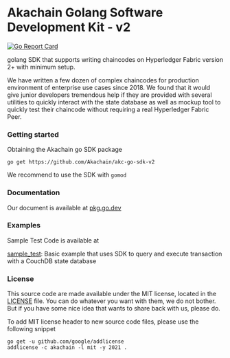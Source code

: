 # Akachain Golang Software Development Kit - v2

[![Go Report Card](https://goreportcard.com/badge/github.com/Akachain/akc-go-sdk-v2)](https://goreportcard.com/report/github.com/Akachain/akc-go-sdk-v2)

golang SDK that supports writing chaincodes on Hyperledger Fabric version 2+ with minimum setup.

We have written a few dozen of complex chaincodes for production environment of enterprise use cases since 2018. 
We found that it would give junior developers tremendous help if they are provided with several utilities to 
quickly interact with the state database as well as mockup tool to quickly test their chaincode without requiring a real Hyperledger Fabric Peer.

### Getting started
Obtaining the Akachain go SDK package

``
go get https://github.com/Akachain/akc-go-sdk-v2
``

We recommend to use the SDK with ``gomod``

### Documentation

Our document is available at [pkg.go.dev](https://pkg.go.dev/github.com/Akachain/akc-go-sdk-v2)

### Examples
Sample Test Code is available at

[sample_test](test/contract/sample_test.go): Basic example that uses SDK to query and execute transaction with a CouchDB state database

### License
This source code are made available under the MIT license, located in the [LICENSE](LICENSE) file. You can do whatever you want with them, we do not bother. But if you have some nice idea that wants to share back with us, please do. 

To add MIT license header to new source code files, please use the following snippet
````
go get -u github.com/google/addlicense
addlicense -c akachain -l mit -y 2021 .
````